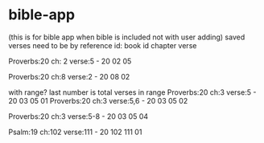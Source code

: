# bible-app

(this is for bible app when bible is included not with user adding)
saved verses need to be by reference id: book id chapter verse

Proverbs:20 ch: 2 verse:5 - 20 02 05


Proverbs:20 ch:8 verse:2 - 20 08 02

with range? last number is total verses in range
Proverbs:20 ch:3 verse:5 - 20 03 05 01
Proverbs:20 ch:3 verse:5,6 - 20 03 05 02

Proverbs:20 ch:3 verse:5-8 - 20 03 05 04



Psalm:19 ch:102 verse:111 - 20 102 111 01
